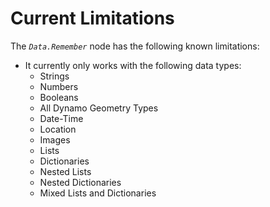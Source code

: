 # Current Limitations

The _`Data.Remember`_ node has the following known limitations:

* It currently only works with the following data types:
  * Strings
  * Numbers
  * Booleans
  * All Dynamo Geometry Types
  * Date-Time
  * Location
  * Images
  * Lists
  * Dictionaries
  * Nested Lists
  * Nested Dictionaries
  * Mixed Lists and Dictionaries